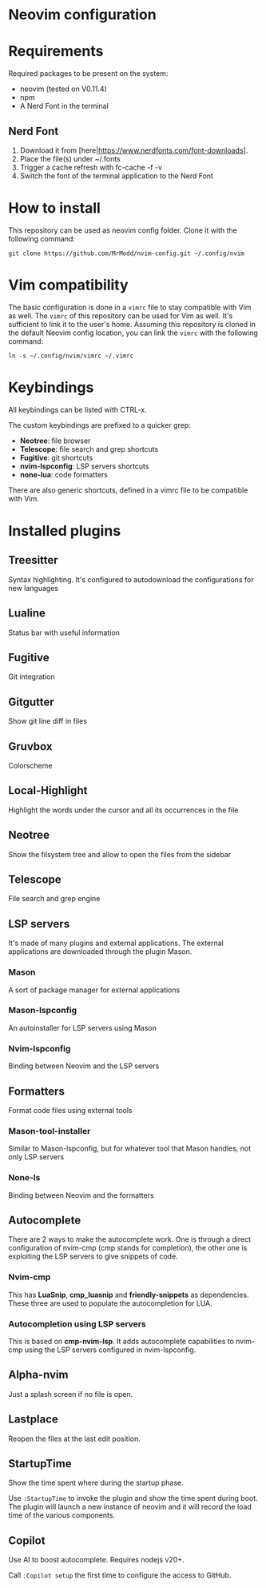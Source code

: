 # Neovim configuration

# Requirements

Required packages to be present on the system:
* neovim (tested on V0.11.4)
* npm
* A Nerd Font in the terminal

## Nerd Font

1. Download it from [here|https://www.nerdfonts.com/font-downloads].
2. Place the file(s) under ~/.fonts
3. Trigger a cache refresh with fc-cache -f -v
4. Switch the font of the terminal application to the Nerd Font

# How to install

This repository can be used as neovim config folder.
Clone it with the following command:

```
git clone https://github.com/MrModd/nvim-config.git ~/.config/nvim
```

# Vim compatibility

The basic configuration is done in a `vimrc` file to stay compatible with
Vim as well.
The `vimrc` of this repository can be used for Vim as well. It's sufficient to
link it to the user's home.
Assuming this repository is cloned in the default Neovim config location, you can
link the `vimrc` with the following command:

```
ln -s ~/.config/nvim/vimrc ~/.vimrc
```

# Keybindings

All keybindings can be listed with CTRL-x.

The custom keybindings are prefixed to a quicker grep:
* **Neotree**: file browser
* **Telescope**: file search and grep shortcuts
* **Fugitive**: git shortcuts
* **nvim-lspconfig**: LSP servers shortcuts
* **none-lua**: code formatters

There are also generic shortcuts, defined in a vimrc file to
be compatible with Vim.

# Installed plugins

## Treesitter

Syntax highlighting.
It's configured to autodownload the configurations for new languages

## Lualine

Status bar with useful information

## Fugitive

Git integration

## Gitgutter

Show git line diff in files

## Gruvbox

Colorscheme

## Local-Highlight

Highlight the words under the cursor and all its occurrences in the file

## Neotree

Show the filsystem tree and allow to open the files from the sidebar

## Telescope

File search and grep engine

## LSP servers

It's made of many plugins and external applications.
The external applications are downloaded through the plugin Mason.

### Mason

A sort of package manager for external applications

### Mason-lspconfig

An autoinstaller for LSP servers using Mason

### Nvim-lspconfig

Binding between Neovim and the LSP servers

## Formatters

Format code files using external tools

### Mason-tool-installer

Similar to Mason-lspconfig, but for whatever tool that Mason handles, not only LSP servers

### None-ls

Binding between Neovim and the formatters

## Autocomplete

There are 2 ways to make the autocomplete work. One is through a direct
configuration of nvim-cmp (cmp stands for completion), the other one is
exploiting the LSP servers to give snippets of code.

### Nvim-cmp

This has **LuaSnip**, **cmp_luasnip** and **friendly-snippets** as dependencies.
These three are used to populate the autocompletion for LUA.

### Autocompletion using LSP servers

This is based on **cmp-nvim-lsp**. It adds autocomplete capabilities to nvim-cmp
using the LSP servers configured in nvim-lspconfig.

## Alpha-nvim

Just a splash screen if no file is open.

## Lastplace

Reopen the files at the last edit position.

## StartupTime

Show the time spent where during the startup phase.

Use `:StartupTime` to invoke the plugin and show the time spent during boot.
The plugin will launch a new instance of neovim and it will record the load
time of the various components.

## Copilot

Use AI to boost autocomplete. Requires nodejs v20+.

Call `:Copilot setup` the first time to configure the access to GitHub.
